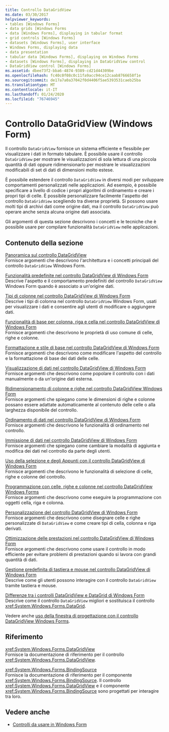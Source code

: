 ```yaml
---
title: Controllo DataGridView
ms.date: 03/30/2017
helpviewer_keywords:
- tables [Windows Forms]
- data grids [Windows Forms
- data [Windows Forms], displaying in tabular format
- grid controls [Windows Forms]
- datasets [Windows Forms], user interface
- Windows Forms, displaying data
- data presentation
- tabular data [Windows Forms], displaying on Windows Forms
- datasets [Windows Forms], displaying in DataGridView control
- DataGridView control [Windows Forms]
ms.assetid: dbee73f2-bba6-4874-9389-cd21d44309be
ms.openlocfilehash: fc40c0f08c0c11fa9acc94ce12caab8766658f1e
ms.sourcegitcommit: de17a7a0a37042f0d4406f5ae5393531caeb25ba
ms.translationtype: MT
ms.contentlocale: it-IT
ms.lasthandoff: 01/24/2020
ms.locfileid: "76746945"
---
```

# <a name="datagridview-control-windows-forms"></a>Controllo DataGridView (Windows Form)
Il controllo `DataGridView` fornisce un sistema efficiente e flessibile per visualizzare i dati in formato tabulare. È possibile usare il controllo `DataGridView` per mostrare le visualizzazioni di sola lettura di una piccola quantità di dati oppure ridimensionarlo per mostrare le visualizzazioni modificabili di set di dati di dimensioni molto estese.  
  
 È possibile estendere il controllo `DataGridView` in diversi modi per sviluppare comportamenti personalizzati nelle applicazioni. Ad esempio, è possibile specificare a livello di codice i propri algoritmi di ordinamento e creare i propri tipi di celle. È possibile personalizzare facilmente l'aspetto del controllo `DataGridView` scegliendo tra diverse proprietà. Si possono usare molti tipi di archivi dati come origine dati, ma il controllo `DataGridView` può operare anche senza alcuna origine dati associata.  
  
 Gli argomenti di questa sezione descrivono i concetti e le tecniche che è possibile usare per compilare funzionalità `DataGridView` nelle applicazioni.  
  
## <a name="in-this-section"></a>Contenuto della sezione  
 [Panoramica sul controllo DataGridView](datagridview-control-overview-windows-forms.md)  
 Fornisce argomenti che descrivono l'architettura e i concetti principali del controllo `DataGridView` Windows Form.  
  
 [Funzionalità predefinite nel controllo DataGridView di Windows Form](default-functionality-in-the-windows-forms-datagridview-control.md)  
 Descrive l'aspetto e il comportamento predefiniti del controllo `DataGridView` Windows Form quando è associato a un'origine dati.  
  
 [Tipi di colonne nel controllo DataGridView di Windows Form](column-types-in-the-windows-forms-datagridview-control.md)  
 Descrive i tipi di colonna nel controllo `DataGridView` Windows Form, usati per visualizzare i dati e consentire agli utenti di modificare o aggiungere dati.  
  
 [Funzionalità di base per colonna, riga e cella nel controllo DataGridView di Windows Form](basic-column-row-and-cell-features-wf-datagridview-control.md)  
 Fornisce argomenti che descrivono le proprietà di uso comune di celle, righe e colonne.  
  
 [Formattazione e stile di base nel controllo DataGridView di Windows Form](basic-formatting-and-styling-in-the-windows-forms-datagridview-control.md)  
 Fornisce argomenti che descrivono come modificare l'aspetto del controllo e la formattazione di base dei dati delle celle.  
  
 [Visualizzazione di dati nel controllo DataGridView di Windows Form](displaying-data-in-the-windows-forms-datagridview-control.md)  
 Fornisce argomenti che descrivono come popolare il controllo con i dati manualmente o da un'origine dati esterna.  
  
 [Ridimensionamento di colonne e righe nel controllo DataGridView Windows Form](resizing-columns-and-rows-in-the-windows-forms-datagridview-control.md)  
 Fornisce argomenti che spiegano come le dimensioni di righe e colonne possano essere adattate automaticamente al contenuto delle celle o alla larghezza disponibile del controllo.  
  
 [Ordinamento di dati nel controllo DataGridView di Windows Form](sorting-data-in-the-windows-forms-datagridview-control.md)  
 Fornisce argomenti che descrivono le funzionalità di ordinamento nel controllo.  
  
 [Immissione di dati nel controllo DataGridView di Windows Form](data-entry-in-the-windows-forms-datagridview-control.md)  
 Fornisce argomenti che spiegano come cambiare la modalità di aggiunta e modifica dei dati nel controllo da parte degli utenti.  
  
 [Uso della selezione e degli Appunti con il controllo DataGridView di Windows Form](selection-and-clipboard-use-with-the-windows-forms-datagridview-control.md)  
 Fornisce argomenti che descrivono le funzionalità di selezione di celle, righe e colonne del controllo.  
  
 [Programmazione con celle, righe e colonne nel controllo DataGridView Windows Forms](programming-with-cells-rows-and-columns-in-the-datagrid.md)  
 Fornisce argomenti che descrivono come eseguire la programmazione con oggetti cella, riga e colonna.  
  
 [Personalizzazione del controllo DataGridView di Windows Form](customizing-the-windows-forms-datagridview-control.md)  
 Fornisce argomenti che descrivono come disegnare celle e righe personalizzate di `DataGridView` e come creare tipi di cella, colonna e riga derivati.  
  
 [Ottimizzazione delle prestazioni nel controllo DataGridView di Windows Form](performance-tuning-in-the-windows-forms-datagridview-control.md)  
 Fornisce argomenti che descrivono come usare il controllo in modo efficiente per evitare problemi di prestazioni quando si lavora con grandi quantità di dati.  
  
 [Gestione predefinita di tastiera e mouse nel controllo DataGridView di Windows Form](default-keyboard-and-mouse-handling-in-the-windows-forms-datagridview-control.md)  
 Descrive come gli utenti possono interagire con il controllo `DataGridView` tramite tastiera e mouse.  
  
 [Differenze tra i controlli DataGridView e DataGrid di Windows Form](differences-between-the-windows-forms-datagridview-and-datagrid-controls.md)  
 Descrive come il controllo `DataGridView` migliori e sostituisca il controllo <xref:System.Windows.Forms.DataGrid>.  
  
 Vedere anche [uso della finestra di progettazione con il controllo DataGridView Windows Forms](using-the-designer-with-the-windows-forms-datagridview-control.md).  
  
## <a name="reference"></a>Riferimento  
 <xref:System.Windows.Forms.DataGridView>  
 Fornisce la documentazione di riferimento per il controllo <xref:System.Windows.Forms.DataGridView>.  
  
 <xref:System.Windows.Forms.BindingSource>  
 Fornisce la documentazione di riferimento per il componente <xref:System.Windows.Forms.BindingSource>. Il controllo <xref:System.Windows.Forms.DataGridView> e il componente <xref:System.Windows.Forms.BindingSource> sono progettati per interagire tra loro.  
  
## <a name="see-also"></a>Vedere anche

- [Controlli da usare in Windows Form](controls-to-use-on-windows-forms.md)

